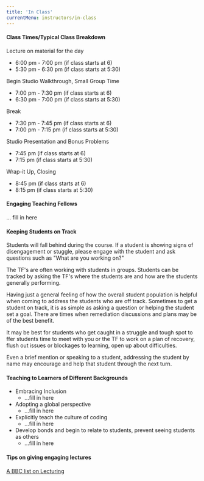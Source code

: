 ```yaml
---
title: 'In Class'
currentMenu: instructors/in-class
---
```


#### Class Times/Typical Class Breakdown

Lecture on material for the day
- 6:00 pm - 7:00 pm (if class starts at 6)
- 5:30 pm - 6:30 pm (if class starts at 5:30)

Begin Studio Walkthrough, Small Group Time
- 7:00 pm - 7:30 pm (if class starts at 6)
- 6:30 pm - 7:00 pm (if class starts at 5:30)

Break 
- 7:30 pm - 7:45 pm (if class starts at 6)
- 7:00 pm - 7:15 pm (if class starts at 5:30)

Studio Presentation and Bonus Problems
- 7:45 pm (if class starts at 6)
- 7:15 pm (if class starts at 5:30)

Wrap-it Up, Closing
- 8:45 pm (if class starts at 6)
- 8:15 pm (if class starts at 5:30)

#### Engaging Teaching Fellows

... fill in here

#### Keeping Students on Track

Students will fall behind during the course.  If a student is showing signs of disengagement or stuggle, please engage with the student and ask questions such as "What are you working on?"

The TF's are often working with students in groups.  Students can be tracked by asking the TF's where the students are and how are the students generally performing.  

Having just a general feeling of how the overall student population is helpful when coming to address the students who are off track.  Sometimes to get a student on track, it is as simple as asking a question or helping the student set a goal.  There are times when remediation discussions and plans may be of the best benefit.  

It may be best for students who get caught in a struggle and tough spot to ffer students time to meet with you or the TF to work on a plan of recovery, flush out issues or blockages to learning, open up about difficulties.

Even a brief mention or speaking to a student, addressing the student by name may encourage and help that student through the next turn.


#### Teaching to Learners of Different Backgrounds

 - Embracing Inclusion
    - ...fill in here
 - Adopting a global perspective
     - ...fill in here
 - Explicitly teach the culture of coding
     - ...fill in here
 - Develop bonds and begin to relate to students, prevent seeing students as others
     - ...fill in here

#### Tips on giving engaging lectures

[A BBC list on Lecturing](http://www.bbcactive.com/BBCActiveIdeasandResources/Whatmakesagoodlecturer.aspx) 